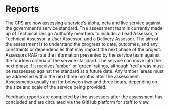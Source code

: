# Reports

The CPS are now assessing a service’s alpha, beta and live service against the government’s service standard. The assessment team is currently made up of Technical Design Authority members to include: a Lead Assessor, a Technical Assessor, a User Assessor, and a Delivery Assessor. 
The aim of the assessment is to understand the progress to date, outcomes, and any constraints or dependencies that may impact the next phase of the project. Assessors RAG rate the information presented by the service team against the fourteen criteria of the service standard. The service can move into the next phase if it receives ‘amber’ or ‘green’ ratings, although ‘red’ areas must be reassessed against the standard at a future date. Any ‘amber’ areas must be addressed within the next three months after the assessment. Assessments usually run for between two and three hours, depending on the size and scale of the service being provided. 

Feedback reports are completed by the assessors after the assessment has concluded and are circulated via the GitHub platform for staff to view. 
